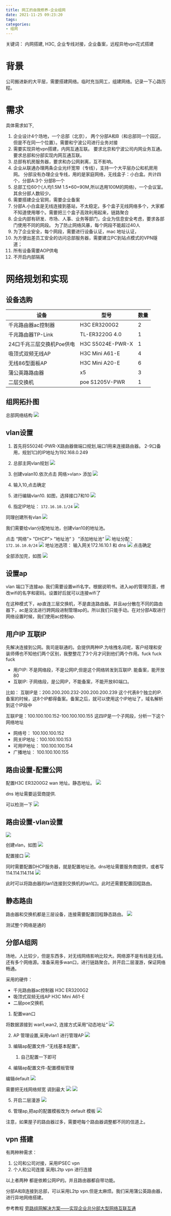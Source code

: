 ```yaml
---
title: 网工的自我修养-企业组网
date: 2021-11-25 09:23:20
tags:
categories:
- 组网
---
```


关键词： 内网搭建, H3C, 企业专线对接，企业备案，远程异地vpn花式搭建 

# 背景
公司搬进新的大平层，需要搭建网络。临时充当网工，组建网络。记录一下心路历程。

# 需求
具体需求如下,
1. 企业设计4个场地，一个总部（北京）， 两个分部A和B（和总部同一个园区，但是不在同一个位置）。需要和宁波公司进行业务对接
2. 需要实现异地vpn搭建，内网互通互联。 要求北京和宁波公司内网业务互通。 要求总部和分部实现内网互通互联。
3. 总部有机房服务器，要求和办公网剥离，互不影响。
4. 企业从联通办理两条企业光纤宽带（专线），支持一个大平层办公和机房用网。 分部没有办理企业专线，用的是家庭网络，无线盒子：小白盒。共计四个，分部A:3个 分部B一个
5. 总部工位60个(人均1.5M 1.5*60=90M,所以选用100M的网络)，一个会议室。 其余分部人数较少。
6. 需要搭建企业官网，需要企业备案
7. 分部A.小白盒是无线连接到基站，不太稳定。多个盒子无线网络多个，大家都不知道使用哪个。需要把三个盒子高效利用起来，链路聚合
8. 企业内部有研发、市场、人事、业务等部门，企业为信息安全考虑，要求各部门使用不同的网段。 为了防止网络风暴，每个网段不能超过40人
9. 为了企业安全，每个网段，需要进行设备认证，mac 地址认证，
10. 为方便出差员工安全的访问总部服务器，需要建立PC到站点模式的VPN隧道；
11. 所有设备需要AOP供电
12. 不开启内部隔离

# 网络规划和实现
## 设备选购
|  设备   | 型号  | 数量  |
|  ----  | ----  |----|
| 千兆路由器ac控制器 | H3C ER3200G2 | 2 |
| 千兆路由器TP-Link      | TL-ER3220G 4.0  | 1 |
| 24口千兆三层交换机Poe供电   | H3C S5024E-PWR-X | 1 |
| 吸顶式双频无线AP       | H3C Mini A61-E |4  |
| 无线86型面板AP        | H3C Mini A20-E |6  |
| 蒲公英路路由器         | x5 |3  |
| 二层交换机       | poe  S1205V-PWR |1 |

## 组网拓扑图
总部网络结构
![](https://isam2016hexo.oss-cn-hangzhou.aliyuncs.com/img/yui.jpg)
## vlan设置
1. 首先将S5024E-PWR-X路由器做端口规划,端口1用来连接路由器。 2-9口备用，规划1口的IP地址为192.168.0.249
2. 总部主网vlan规划
![](https://isam2016hexo.oss-cn-hangzhou.aliyuncs.com/img/wangguan.jpg)

1. 创建valan10.依次点击 网络>vlan> 添加
![](https://isam2016hexo.oss-cn-hangzhou.aliyuncs.com/img/20211125145719.jpg) 
2.  输入10,点击确定
3.  进行编辑vlan10. 如图，选择接口7和10
![](https://isam2016hexo.oss-cn-hangzhou.aliyuncs.com/img/20211125150009.jpg)
4. 指定IP地址： `172.16.10.1/24`
![](https://isam2016hexo.oss-cn-hangzhou.aliyuncs.com/img/20211125150150.jpg)

同理创建所有vlan
![](https://isam2016hexo.oss-cn-hangzhou.aliyuncs.com/img/20211125150500.jpg)

我们需要给vlan分配地址池，创建vlan10的地址池。

点击 “网络”> "DHCP">  ”地址池“ 》 ”添加地址池“
![](https://isam2016hexo.oss-cn-hangzhou.aliyuncs.com/img/20211125150941.jpg)
地址分配：`172.16.10.0/24`
![](https://isam2016hexo.oss-cn-hangzhou.aliyuncs.com/img/20211125151105.jpg)
地址池选项： 输入网关172.16.10.1 和 dns
![](https://isam2016hexo.oss-cn-hangzhou.aliyuncs.com/img/20211125151236)
点击确定

全部添加完，如图
![](https://isam2016hexo.oss-cn-hangzhou.aliyuncs.com/img/20211125151356.jpg)

## 设置ap
vlan 端口下连接ap. 我们需要设置wifi名字。根据说明书。进入ap的管理页面，修改wifi的名字和密码。设置好后就可以连接wifi了

在这种模式下，ap直连三层交换机，不是直连路由器。并且ap分散在不同的路由器下，ac是没法进行跨网段进制管理ap的。所以我们只能手动。在对分部A取进行网络设置时候，我们使用ac控制ap.
## 用户IP 互联IP
先解决连接到公网。我司是联通的。会提供两种IP.为啥拽名词呢，客户经理和安装师傅也不知他们两个区别，我整整花了3个月才问到他们两个作用。fuck fuck fuck

* 用户IP: 不是网络段，不是公网IP,但是这个网络转发到互联IP. 能备案，能开放80
* 互联IP: 子网络段，是公网IP，不能备案，不能开放80端口。 

比如： 互联IP是：200.200.200.232-200.200.200.239 这个代表8个独立的IP.备案的时候，这8个IP都得备案。备案之后，就可以使用这个IP地址了，域名解析到这个IP段中

互联IP是：100.100.100.152-100.100.100.155 这四IP是一个子网段，分析一下这个网络地址
  * 网络号： 100.100.100.152
  * 网关IP地址：100.100.100.153
  * 可用IP地址： 100.100.100.154
  * 广播地址： 100.100.100.155

## 路由设置-配置公网
配置H3C ER3200G2 wan 地址。静态地址。
![](https://isam2016hexo.oss-cn-hangzhou.aliyuncs.com/img/20211125155029.jpg) 

dns 地址需要运营商提供. 

可以检测一下
![](https://isam2016hexo.oss-cn-hangzhou.aliyuncs.com/img/20211125155152.jpg)
## 路由设置-vlan设置
![](https://isam2016hexo.oss-cn-hangzhou.aliyuncs.com/img/20211125162416.jpg)

创建vlan，如图
![](https://isam2016hexo.oss-cn-hangzhou.aliyuncs.com/img/20211125160742.jpg)

配置接口
![](https://isam2016hexo.oss-cn-hangzhou.aliyuncs.com/img/20211125160824.jpg)

同时需要配置DHCP服务器，就是配置地址池。dns地址需要服务商提供，或者写114.114.114.114
![](https://isam2016hexo.oss-cn-hangzhou.aliyuncs.com/img/20211125161010.jpg)

此时可以将路由器的lan1连接到交换机的lan1口。此时还需要配置回程路由。

## 静态路由
路由器和交换机都是三层设备，连接需要配置回程静态路由。
![](https://isam2016hexo.oss-cn-hangzhou.aliyuncs.com/img/20211125162001.jpg)

测试整个网络是通的

## 分部A组网
场地，人比较少，但是东西多，对无线网络影响比较大。网络源不是有线是无线。 还有多个网络源。准备采用多wan口，进行链路聚合。并开启二层漫游，保证网络畅通。

采用的硬件：
* 千兆路由器ac控制器 H3C ER3200G2
* 吸顶式双频无线AP H3C Mini A61-E 
* 二层poe交换机

1. 配置wan口
   
将数据源接到 wan1,wan2,  连接方式采用“动态地址”
![](https://isam2016hexo.oss-cn-hangzhou.aliyuncs.com/img/20211125163447.jpg)

2. AP 管理设置,采用vlan1 进行管理AP
![](https://isam2016hexo.oss-cn-hangzhou.aliyuncs.com/img/20211125163540.jpg)

3. 编辑ap配置文件-”无线基本配置“。
   1. 自己配置一下即可
4. 编辑ap配置文件-配置模板管理

编辑default
![](https://isam2016hexo.oss-cn-hangzhou.aliyuncs.com/img/20211125163910.jpg) 

需要把无线网络频宽 调到最大
![](https://isam2016hexo.oss-cn-hangzhou.aliyuncs.com/img/20211125164052.jpg)
![](https://isam2016hexo.oss-cn-hangzhou.aliyuncs.com/img/20211125164125.jpg)

5. 开启二层漫游
![](https://isam2016hexo.oss-cn-hangzhou.aliyuncs.com/img/20211125164254.jpg)

6. 管理ap,把ap的配置模板改为 default 模板
![](https://isam2016hexo.oss-cn-hangzhou.aliyuncs.com/img/20211125164443.jpg)

注意，如果屋子的路由器过多，需要吧每个路由器调整都不同的信道上。

## vpn 搭建
有两种种需求： 
1. 公司和公司对接，采用IPSEC vpn
2. 个人和公司连接 采用L2tp vpn 进行连接

以上者两种 都是依赖公网IP的。并且路由器都自带功能。

分部A和B连接到总部，可以采用L2tp vpn.但是太麻烦。我们采用蒲公英路由器，进行异地网络搭建。

参考教程 [旁路组网解决方案——实现企业总分部大型网络互联互通](http://service.oray.com/question/5440.html)

